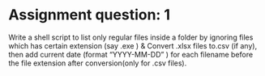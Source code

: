 # Assignment question: 1

Write a shell script to list only regular files inside a folder by ignoring files which has certain extension (say .exe ) & Convert .xlsx files to.csv (if any), then add current date (format “YYYY-MM-DD” ) for each filename before the file extension after conversion(only for .csv files).





